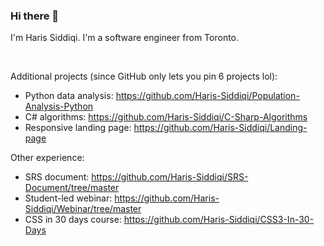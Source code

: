 ### Hi there 👋

<p>I'm Haris Siddiqi. I'm a software engineer from Toronto.</p>

<br />

Additional projects (since GitHub only lets you pin 6 projects lol):
- Python data analysis: https://github.com/Haris-Siddiqi/Population-Analysis-Python
- C# algorithms: https://github.com/Haris-Siddiqi/C-Sharp-Algorithms
- Responsive landing page: https://github.com/Haris-Siddiqi/Landing-page

Other experience:
- SRS document: https://github.com/Haris-Siddiqi/SRS-Document/tree/master
- Student-led webinar: https://github.com/Haris-Siddiqi/Webinar/tree/master
- CSS in 30 days course: https://github.com/Haris-Siddiqi/CSS3-In-30-Days
